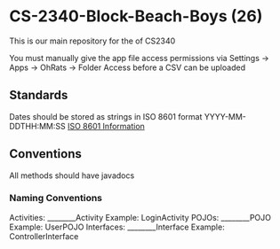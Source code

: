 # CS-2340-Block-Beach-Boys (26)
This is our main repository for the of CS2340

You must manually give the app file access permissions via Settings -> Apps -> OhRats -> Folder Access before a CSV can be uploaded

## Standards

Dates should be stored as strings in ISO 8601 format  YYYY-MM-DDTHH:MM:SS
[ISO 8601 Information](https://en.wikipedia.org/wiki/ISO_8601)

## Conventions

All methods should have javadocs

### Naming Conventions

  Activities: ________Activity
    Example: LoginActivity
  POJOs:      ________POJO
    Example: UserPOJO
  Interfaces: ________Interface
    Example:  ControllerInterface
